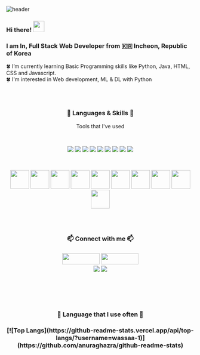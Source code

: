 ![header](https://capsule-render.vercel.app/api?type=waving&animation=fadeIn&color=gradient&customColorList=27&height=200&section=header&text=ChanHwi%20In&fontColor=ffffff&fontSize=40&fontAlign=60&fontAlignY=35&desc=Hello,World🐱%20I'm&ddescSize=20&descAlign=37&descAlignY=35)

### Hi there! <img src="https://raw.githubusercontent.com/MartinHeinz/MartinHeinz/master/wave.gif" width="30px">
### I am In, Full Stack Web Developer from :kr: Incheon, Republic of Korea 

:four_leaf_clover: I’m currently learning Basic Programming skills like Python, Java, HTML, CSS and Javascript.<br/>
:four_leaf_clover: I'm interested in Web development, ML & DL with Python <br/>

<br/><br/>
<h3 align="center">💪 Languages & Skills 💪</h3>
<p align="center">Tools that I've used</p>
  <br/>
<p align="center">
  <img src="https://img.shields.io/badge/Python-3766AB?style=flat-square&logo=Python&logoColor=white"/>
  <img src="https://img.shields.io/badge/MySQL-4479A1?style=flat&logo=MySQL&logoColor=white"/>
  <img src="https://img.shields.io/badge/HTML5-E34F26?&style=flat-square&logo=html5&logoColor=white"/>
  <img src="https://img.shields.io/badge/CSS3-1572B6?style=flat-square&logo=css3&logoColor=white" />
  <img src="https://img.shields.io/badge/JavaScript-323330?style=flat-square&logo=javascript&logoColor=F7DF1E" />
  <img src="https://img.shields.io/badge/TavaScript-FAF9F8?style=flat-square&logo=typescript&logoColor=3178C6"/>
  <img src="https://img.shields.io/badge/TavaScript-3178C6?style=flat-square&logo=typescript&logoColor=white"/>
  <img src="https://img.shields.io/badge/Java-007396?style=flat&logo=OpenJDK&logoColor=white"/>
  <img src="https://img.shields.io/badge/Dart-0175C2?style=flat&logo=Dart&logoColor=white"/>
</p>
<br/>

<p align="center">
  <img src="https://static.codenary.co.kr/framework_logo/selenium.png" width="50" height="50"/>
  <img src="https://static.codenary.co.kr/framework_logo/tensorflow.png" width="50" height="50"/>
  <img src="https://static.codenary.co.kr/framework_logo/hadoop.png" width="50" height="50"/>
  <img src="https://static.codenary.co.kr/framework_logo/mongodb.png" width="50" height="50"/>
  <img src="https://static.codenary.co.kr/framework_logo/hive.png" width="50" height="50"/>
  <img src="https://static.codenary.co.kr/framework_logo/nodejs.png" width="50" height="50"/>
  <img src="https://static.codenary.co.kr/framework_logo/reactjs.png" width="50" height="50"/>
  <img src="https://static.codenary.co.kr/framework_logo/tailwind.png" width="50" height="50"/>
  <img src="https://static.codenary.co.kr/framework_logo/flutter.png" width="50" height="50"/>
  <img src="https://static.codenary.co.kr/framework_logo/spring.png" width="50" height="50"/>
</p>

<br/><br/>
  
<h3 align="center"> 📫 Connect with me 📫 <h3>

<p align="center">
  <a href="https://open.kakao.com/o/sfnbVmSe"><img src="https://img.shields.io/badge/KakaoTalk-FFCD00?style=flat&logo=KakaoTalk&logoColor=white" width="100" height="30"/></a>
  <a href="https://www.instagram.com/p15ch_/"><img src="https://img.shields.io/badge/Instagram-E4405F?style=flat&logo=Instagram&logoColor=white" width="100" height="30"/></a><br/>
  <a href="https://www.gmail.com"><img src="https://img.shields.io/badge/Gmail-dlscjsgnl@gmail.com-EEEEEE?style=for-the-badge&logo=Gmail&logoColor=white"/></a>
  <a href="https://www.naver.com"><img src="https://img.shields.io/badge/Naver-dlscksgnl@naver.com-EEEEEE?style=for-the-badge&logo=Gmail&logoColor=white"/></a>
</p>
<br/><br/><br/>

<h3 align="center"> 🧩 Language that I use often 🧩 <h3/>
<p align="center">
  [![Top Langs](https://github-readme-stats.vercel.app/api/top-langs/?username=wassaa-1)](https://github.com/anuraghazra/github-readme-stats)
<p/>
